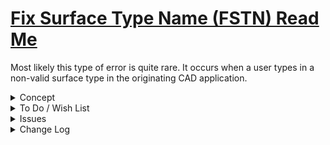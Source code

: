 # [Fix Surface Type Name (FSTN)  Read Me]( #xxxxx/README.md )

Most likely this type of error is quite rare. It occurs when a user types in a non-valid surface type in the originating CAD application.

<details>

<summary>Concept</summary>

</details>

<details>

<summary>To Do / Wish List</summary>


</details>

<details>

<summary>Issues</summary>


</details>

<details>

<summary>Change Log</summary>

### 2019-05-14 ~ Theo

* F - First commit

</details>